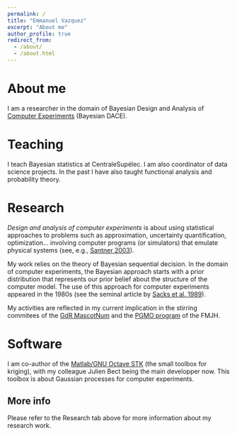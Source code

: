 ```yaml
---
permalink: /
title: "Emmanuel Vazquez"
excerpt: "About me"
author_profile: true
redirect_from: 
  - /about/
  - /about.html
---
```



About me
======

I am a researcher in the domain of Bayesian Design and Analysis of [Computer Experiments](https://en.wikipedia.org/wiki/Computer_experiment) (Bayesian DACE).

Teaching
======

I teach Bayesian statistics at CentraleSupélec. I am also coordinator of data science projects. In the past I have also taught functional analysis and probability theory.

Research
======

_Design and analysis of computer experiments_ is about using statistical approaches to problems such as  approximation, uncertainty quantification, optimization... involving computer programs (or simulators) that emulate physical systems (see, e.g., [Santner 2003](https://www.springer.com/fr/book/9780387954202)).

My work relies on the theory of Bayesian sequential decision.  In the domain of computer experiments, the Bayesian approach starts with a prior distribution that represents our prior belief about the structure of the computer model. The use of this approach  for computer experiments appeared in the 1980s (see the seminal article by [Sacks et al. 1989](https://projecteuclid.org/euclid.ss/1177012413)).

My activities are reflected in my current implication in the stirring commitees of the [GdR MascotNum](http://www.gdr-mascotnum.fr) and the [PGMO program](https://www.fondation-hadamard.fr/PGMO) of the FMJH.

Software
======
I am co-author of the [Matlab/GNU Octave STK](https://sourceforge.net/projects/kriging/) (the small toolbox for kriging), with my colleague Julien Bect being the main developper now. This toolbox is about Gaussian processes for computer experiments.

More info
------
Please refer to the Research tab above for more information about my research work.
